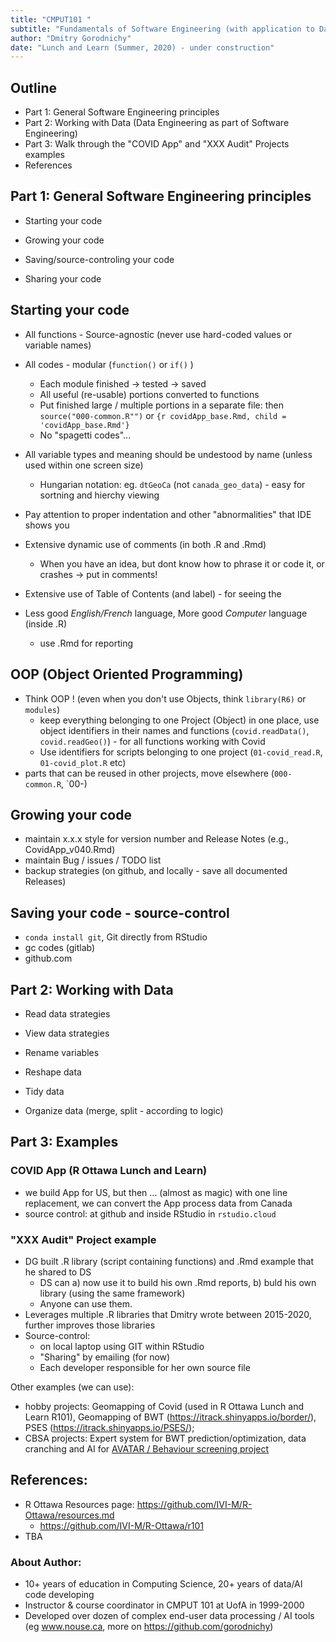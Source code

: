 ```yaml
---
title: "CMPUT101 "
subtitle: "Fundamentals of Software Engineering (with application to Data Engineering)"
author: "Dmitry Gorodnichy"
date: "Lunch and Learn (Summer, 2020) - under construction"
---
```



## Outline

- Part 1: General Software Engineering principles
- Part 2: Working with Data (Data Engineering as part of Software Engineering)
- Part 3: Walk through  the "COVID App" and "XXX Audit" Projects examples
- References 


## Part 1: General Software Engineering principles



- Starting your code

- Growing your code

- Saving/source-controling your code

- Sharing your code


## Starting your code

- All functions - Source-agnostic (never use hard-coded values or variable names)
- All codes - modular (`function()` or `if()` )
  - Each module finished -> tested -> saved
  - All useful (re-usable) portions converted to functions
  - Put finished large / multiple portions in a separate file: then  `source("000-common.R"")` or `{r covidApp_base.Rmd, child = 'covidApp_base.Rmd'}`
  - No  "spagetti codes"... 
  
- All variable types and meaning should be undestood by name (unless used within one screen size)
  - Hungarian notation: eg. `dtGeoCa` (not `canada_geo_data`) - easy for sortning and hierchy viewing

- Pay attention to proper indentation and other "abnormalities" that IDE shows you

- Extensive dynamic use of comments (in both .R and .Rmd)
  - When you have an  idea, but dont know how to phrase it or code it, or crashes -> put in comments!
  
- Extensive use of Table of Contents (and label) - for seeing the   
  
- Less good *English/French* language, More good _Computer_ language (inside .R)
  - use .Rmd for reporting
  
  
## OOP (Object Oriented Programming)

- Think OOP ! (even when you don't use Objects, think `library(R6)` or `modules`)
  - keep everything belonging to one Project (Object) in one place, use object identifiers in their names and functions (`covid.readData()`, `covid.readGeo()`) - for all functions working with Covid
  - Use identifiers for scripts belonging to one project (`01-covid_read.R`, `01-covid_plot.R` etc)
- parts that can be reused in other projects, move elsewhere (`000-common.R`, `00-)


## Growing your code


- maintain x.x.x style for version number and Release Notes (e.g., CovidApp_v040.Rmd)
- maintain Bug / issues / TODO list 
- backup strategies (on github, and locally - save all documented Releases)


##  Saving your code - source-control

- `conda install git`, Git directly from RStudio
- gc codes (gitlab)
- github.com

<!-- - https://blog.developer.atlassian.com/the-power-of-git-subtree/ -->



<!-- ## Sharing your code, working in a team -->

<!-- - By Email  -->
<!-- - Put it in Apollo -->
<!-- - AWS Code Commit  -->
<!-- - GC codes - All GC -->



## Part 2: Working with Data 


- Read data strategies

- View data strategies

- Rename variables

- Reshape data

- Tidy data

- Organize data (merge, split - according to logic)




## Part 3:  Examples

### COVID App (R Ottawa Lunch and Learn)

- we build App for US, but then ... (almost as magic) with one line replacement, we can convert the App process data from Canada
- source control: at github and inside RStudio in `rstudio.cloud`

### "XXX Audit" Project example

- DG built .R library (script containing functions) and .Rmd example that he shared to  DS
  - DS can a) now use it to build his own .Rmd reports,  b) buld his own library (using the same framework)
  - Anyone can use them. 
- Leverages multiple .R libraries that Dmitry wrote between 2015-2020, further improves those libraries
- Source-control:
  - on local laptop using GIT within RStudio
  - "Sharing"  by emailing (for now)
  - Each developer responsible for her own source file


Other examples (we can use): 

- hobby projects: Geomapping of Covid (used in R Ottawa Lunch and Learn R101), Geomapping of BWT (https://itrack.shinyapps.io/border/), PSES (https://itrack.shinyapps.io/PSES/); 
- CBSA projects: Expert system for BWT prediction/optimization, data cranching and AI for [AVATAR / Behaviour screening project](https://sites.google.com/site/aider4canada/projects/behaviour)






## References:

- R Ottawa Resources page: https://github.com/IVI-M/R-Ottawa/resources.md
  - https://github.com/IVI-M/R-Ottawa/r101
- TBA

### About Author:   

- 10+ years of education in Computing Science, 20+ years of data/AI code developing
- Instructor & course coordinator in CMPUT 101 at UofA in 1999-2000 
- Developed over dozen of complex end-user data processing  / AI tools (eg www.nouse.ca, more on https://github.com/gorodnichy)

